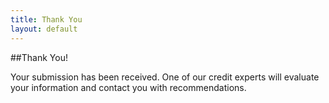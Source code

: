 ```yaml
--- 
title: Thank You
layout: default
---
```


##Thank You!

Your submission has been received. One of our credit experts will evaluate your information and contact you with recommendations.
